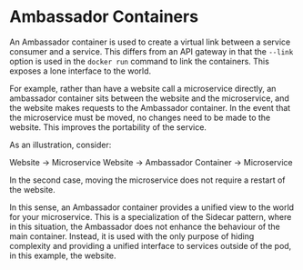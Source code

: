 # Ambassador Containers

An Ambassador container is used to create a virtual link between a service consumer and a service. This differs from an API gateway in that the `--link` option is used in the `docker run` command to link the containers. This exposes a lone interface to the world.

For example, rather than have a website call a microservice directly, an ambassador container sits between the website and the microservice, and the website makes requests to the Ambassador container. In the event that the microservice must be moved, no changes need to be made to the website. This improves the portability of the service.

As an illustration, consider:

Website → Microservice
Website → Ambassador Container → Microservice

In the second case, moving the microservice does not require a restart of the website.


In this sense, an Ambassador container provides a unified view to the world for your microservice. This is a specialization of the Sidecar pattern, where in this situation, the Ambassador does not enhance the behaviour of the main container. Instead, it is used with the only purpose of hiding complexity and providing a unified interface to services outside of the pod, in this example, the website.
